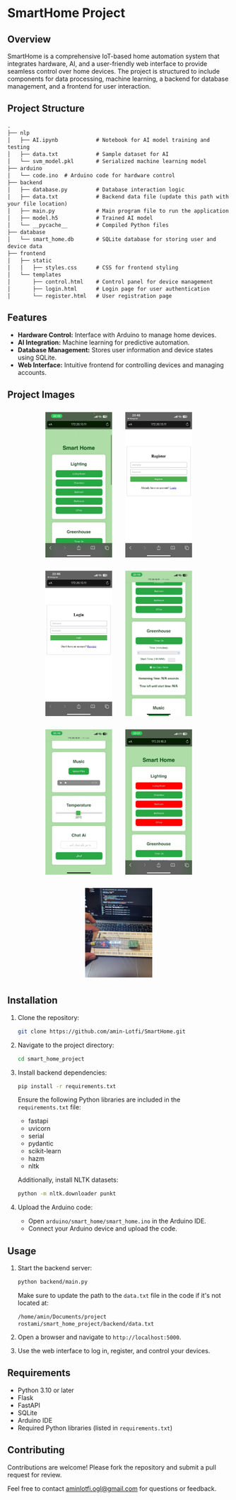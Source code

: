 # SmartHome Project

## Overview

SmartHome is a comprehensive IoT-based home automation system that integrates hardware, AI, and a user-friendly web interface to provide seamless control over home devices. The project is structured to include components for data processing, machine learning, a backend for database management, and a frontend for user interaction.

## Project Structure

```
.
├── nlp
│   ├── AI.ipynb            # Notebook for AI model training and testing
│   ├── data.txt            # Sample dataset for AI
│   └── svm_model.pkl       # Serialized machine learning model
├── arduino
│   └── code.ino  # Arduino code for hardware control
├── backend
│   ├── database.py         # Database interaction logic
│   ├── data.txt            # Backend data file (update this path with your file location)
│   ├── main.py             # Main program file to run the application
│   ├── model.h5            # Trained AI model
│   └── __pycache__         # Compiled Python files
├── database
│   └── smart_home.db       # SQLite database for storing user and device data
├── frontend
│   ├── static
│   │   ├── styles.css      # CSS for frontend styling
│   └── templates
│       ├── control.html    # Control panel for device management
│       ├── login.html      # Login page for user authentication
│       └── register.html   # User registration page
```

## Features

- **Hardware Control:** Interface with Arduino to manage home devices.
- **AI Integration:** Machine learning for predictive automation.
- **Database Management:** Stores user information and device states using SQLite.
- **Web Interface:** Intuitive frontend for controlling devices and managing accounts.

## Project Images

<div align="center" style="display: flex; flex-wrap: wrap; justify-content: center; gap: 10px;">
    <img src="image/1.jpg" alt="1" style="width:30%; margin: 10px;">
    <img src="image/2.jpg" alt="2" style="width:30%; margin: 10px;">
    <img src="image/3.jpg" alt="3" style="width:30%; margin: 10px;">
    <img src="image/4.jpg" alt="4" style="width:30%; margin: 10px;">
    <img src="image/5.jpg" alt="5" style="width:30%; margin: 10px;">
    <img src="image/6.jpg" alt="6" style="width:30%; margin: 10px;">
    <img src="image/7.jpg" alt="7" style="width:30%; margin: 10px;">
</div>


## Installation

1. Clone the repository:

   ```bash
   git clone https://github.com/amin-Lotfi/SmartHome.git
   ```

2. Navigate to the project directory:

   ```bash
   cd smart_home_project
   ```

3. Install backend dependencies:

   ```bash
   pip install -r requirements.txt
   ```

   Ensure the following Python libraries are included in the `requirements.txt` file:

   - fastapi
   - uvicorn
   - serial
   - pydantic
   - scikit-learn
   - hazm
   - nltk

   Additionally, install NLTK datasets:

   ```bash
   python -m nltk.downloader punkt
   ```

4. Upload the Arduino code:

   - Open `arduino/smart_home/smart_home.ino` in the Arduino IDE.
   - Connect your Arduino device and upload the code.

## Usage

1. Start the backend server:

   ```bash
   python backend/main.py
   ```

   Make sure to update the path to the `data.txt` file in the code if it's not located at:

   ```
   /home/amin/Documents/project rostami/smart_home_project/backend/data.txt
   ```

2. Open a browser and navigate to `http://localhost:5000`.

3. Use the web interface to log in, register, and control your devices.

## Requirements

- Python 3.10 or later
- Flask
- FastAPI
- SQLite
- Arduino IDE
- Required Python libraries (listed in `requirements.txt`)

## Contributing

Contributions are welcome! Please fork the repository and submit a pull request for review.

Feel free to contact [aminlotfi.ogl@gmail.com](mailto\:aminlotfi.ogl@gmail.com) for questions or feedback.

